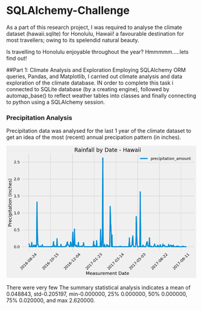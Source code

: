 # SQLAlchemy-Challenge

As a part of this research project,  I was required to analyse the climate dataset (hawaii.sqlite) for Honolulu, Hawaii! a favourable destination for most travellers; owing to its spelendid natural beauty. 

Is travelling to Honolulu enjoyable throughout the year? Hmmmmm.....lets find out!

##Part 1: Climate Analysis and Exploration
Employing SQLAlchemy ORM queries, Pandas, and Matplotlib, I carried out climate analysis and data exploration of the climate database. IN order to complete this task i connected to SQLite database (by a creating engine), followed by automap_base() to reflect weather tables into classes and finally connecting to python using a SQLAlchemy session.


### Precipitation Analysis
Precipitation data was analysed for the last 1 year of the climate dataset to get an idea of the most (recent) annual precipation pattern (in inches).

![alt text](https://github.com/fbrowther/SQLAlchemy-Challenge/blob/main/Images/Annual_Precipitation_Hawaii.png)


There were very few 
The summary statistical analysis indicates a mean	of 0.048843, std-0.205197, min-0.000000, 25%	0.000000, 50%	0.000000, 75%	0.020000, and max	2.620000.


